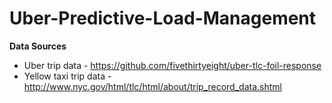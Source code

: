 # Uber-Predictive-Load-Management

**Data Sources**

- Uber trip data - https://github.com/fivethirtyeight/uber-tlc-foil-response
- Yellow taxi trip data - http://www.nyc.gov/html/tlc/html/about/trip_record_data.shtml

